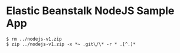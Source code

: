 # Elastic Beanstalk NodeJS Sample App

    $ rm ../nodejs-v1.zip
    $ zip ../nodejs-v1.zip -x *~ .git\/\* -r * .[^.]*
